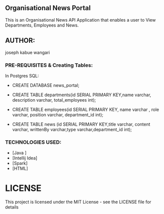 ## Organisational News Portal

This is an Organisational News API Application that enables a user to View Departments, Employees and News.

## AUTHOR:
joseph kabue wangari



### PRE-REQUISITES & Creating Tables:
In Postgres SQL:

* CREATE DATABASE news_portal;

* CREATE TABLE departments(id SERIAL PRIMARY KEY,name varchar, description varchar, total_employees int);

* CREATE TABLE employees(id SERIAL PRIMARY KEY, name varchar , role varchar, position varchar, department_id int);

* CREATE TABLE news (id SERIAL PRIMARY KEY,title varchar, content varchar, writtenBy varchar,type varchar,department_id int);



### TECHNOLOGIES USED:

* [Java ]
* [Intellij Idea]
* [Spark]
* [HTML]


# LICENSE
This project is licensed under the MIT License - see the LICENSE file for details